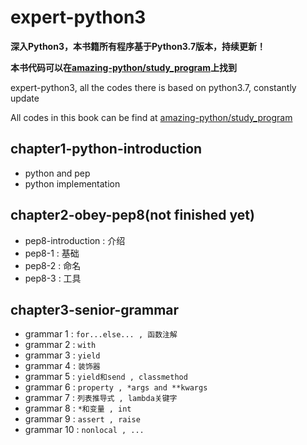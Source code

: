 # expert-python3

**深入Python3，本书籍所有程序基于Python3.7版本，持续更新！**

**本书代码可以在[amazing-python/study_program](https://github.com/pynickle/amazing-python/tree/master/study_program)上找到**

expert-python3, all the codes there is based on python3.7, constantly update

All codes in this book can be find at [amazing-python/study_program](https://github.com/pynickle/amazing-python/tree/master/study_program)
 
## chapter1-python-introduction
- python and pep
- python implementation

## chapter2-obey-pep8(not finished yet)
- pep8-introduction : 介绍
- pep8-1 : 基础
- pep8-2 : 命名
- pep8-3 : 工具

## chapter3-senior-grammar
- grammar 1 : `for...else... , 函数注解`
- grammar 2 : `with`
- grammar 3 : `yield`
- grammar 4 : `装饰器`
- grammar 5 : `yield和send , classmethod`
- grammar 6 : `property , *args and **kwargs`
- grammar 7 : `列表推导式 , lambda关键字`
- grammar 8 : `*和变量 , int`
- grammar 9 : `assert , raise`
- grammar 10 : `nonlocal , ...`